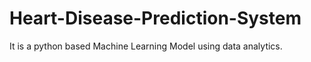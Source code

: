 # Heart-Disease-Prediction-System
It is a python based Machine Learning Model using data analytics.
